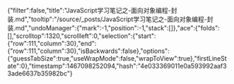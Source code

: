 {"filter":false,"title":"JavaScript学习笔记之-面向对象编程-封装.md","tooltip":"/source/_posts/JavaScript学习笔记之-面向对象编程-封装.md","undoManager":{"mark":-1,"position":-1,"stack":[]},"ace":{"folds":[],"scrolltop":1320,"scrollleft":0,"selection":{"start":{"row":111,"column":30},"end":{"row":111,"column":30},"isBackwards":false},"options":{"guessTabSize":true,"useWrapMode":false,"wrapToView":true},"firstLineState":0},"timestamp":1467098252094,"hash":"4e033369011e0a593992aaf33ade6637b35982bc"}